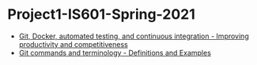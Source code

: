 # Project1-IS601-Spring-2021

* [Git, Docker, automated testing, and continuous integration - Improving productivity and competitiveness](/git.md)
* [Git commands and terminology - Definitions and Examples](/terms.md)